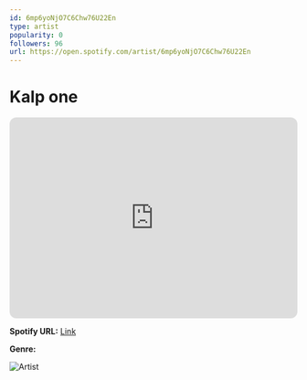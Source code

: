 ```yaml
---
id: 6mp6yoNjO7C6Chw76U22En
type: artist
popularity: 0
followers: 96
url: https://open.spotify.com/artist/6mp6yoNjO7C6Chw76U22En
---
```

# Kalp one

<iframe style="border-radius:12px" src="https://open.spotify.com/embed/artist/6mp6yoNjO7C6Chw76U22En" width="100%" height="352" frameBorder="0" allowfullscreen="" allow="autoplay; clipboard-write; encrypted-media; fullscreen; picture-in-picture" loading="lazy"></iframe>

**Spotify URL:** [Link](https://open.spotify.com/artist/6mp6yoNjO7C6Chw76U22En)

**Genre:** 

![Artist](https://i.scdn.co/image/ab6761610000e5ebc61d7ca6a135a311b235562d)
